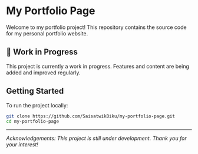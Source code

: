 # My Portfolio Page

Welcome to my portfolio project! This repository contains the source code for my personal portfolio website.

## 🚧 Work in Progress

This project is currently a work in progress. Features and content are being added and improved regularly.

## Getting Started

To run the project locally:

```bash
git clone https://github.com/SaisatwikBiku/my-portfolio-page.git
cd my-portfolio-page
```


---
*Acknowledgements: This project is still under development. Thank you for your interest!*
